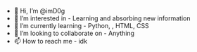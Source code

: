 - 👋 Hi, I’m @imD0g
- 👀 I’m interested in - Learning and absorbing new information 
- 🌱 I’m currently learning - Python, , HTML, CSS
- 💞️ I’m looking to collaborate on - Anything
- 📫 How to reach me - idk

<!---
imD0g/imD0g is a ✨ special ✨ repository because its `README.md` (this file) appears on your GitHub profile.
You can click the Preview link to take a look at your changes.
--->
